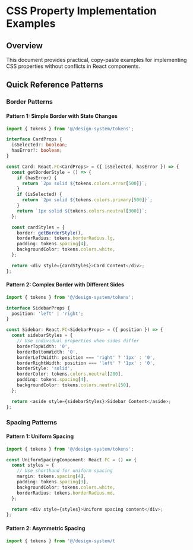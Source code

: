 # CSS Property Implementation Examples

## Overview

This document provides practical, copy-paste examples for implementing CSS properties without conflicts in React components.

## Quick Reference Patterns

### Border Patterns

#### Pattern 1: Simple Border with State Changes
```typescript
import { tokens } from '@/design-system/tokens';

interface CardProps {
  isSelected?: boolean;
  hasError?: boolean;
}

const Card: React.FC<CardProps> = ({ isSelected, hasError }) => {
  const getBorderStyle = () => {
    if (hasError) {
      return `2px solid ${tokens.colors.error[500]}`;
    }
    if (isSelected) {
      return `2px solid ${tokens.colors.primary[500]}`;
    }
    return `1px solid ${tokens.colors.neutral[300]}`;
  };

  const cardStyles = {
    border: getBorderStyle(),
    borderRadius: tokens.borderRadius.lg,
    padding: tokens.spacing[4],
    backgroundColor: tokens.colors.white,
  };

  return <div style={cardStyles}>Card Content</div>;
};
```

#### Pattern 2: Complex Border with Different Sides
```typescript
import { tokens } from '@/design-system/tokens';

interface SidebarProps {
  position: 'left' | 'right';
}

const Sidebar: React.FC<SidebarProps> = ({ position }) => {
  const sidebarStyles = {
    // Use individual properties when sides differ
    borderTopWidth: '0',
    borderBottomWidth: '0',
    borderLeftWidth: position === 'right' ? '1px' : '0',
    borderRightWidth: position === 'left' ? '1px' : '0',
    borderStyle: 'solid',
    borderColor: tokens.colors.neutral[200],
    padding: tokens.spacing[4],
    backgroundColor: tokens.colors.neutral[50],
  };

  return <aside style={sidebarStyles}>Sidebar Content</aside>;
};
```

### Spacing Patterns

#### Pattern 1: Uniform Spacing
```typescript
import { tokens } from '@/design-system/tokens';

const UniformSpacingComponent: React.FC = () => {
  const styles = {
    // Use shorthand for uniform spacing
    margin: tokens.spacing[4],
    padding: tokens.spacing[3],
    backgroundColor: tokens.colors.white,
    borderRadius: tokens.borderRadius.md,
  };

  return <div style={styles}>Uniform spacing content</div>;
};
```

#### Pattern 2: Asymmetric Spacing
```typescript
import { tokens } from '@/design-system/t